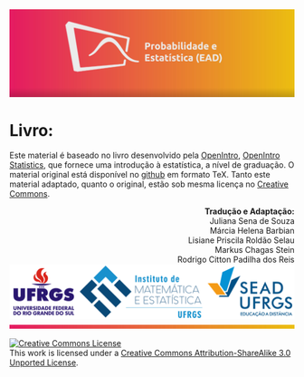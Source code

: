 <img src="https://github.com/Probabilidade-e-Estatistica-EAD/livro/blob/master/imagem_site_disciplina.png?raw=true" width="1000">

# Livro:

Este material é baseado no livro desenvolvido pela [OpenIntro](https://www.openintro.org/), [OpenIntro Statistics](https://leanpub.com/openintro-statistics), que fornece uma introdução à estatística, a nível de graduação. O material original está disponível no [github](https://github.com/OpenIntroStat/openintro-statistics) em formato TeX. Tanto este material adaptado, quanto o original, estão sob mesma licença no [Creative Commons](https://creativecommons.org/). 


<div align="right"><strong>Tradução e Adaptação: <br></strong> Juliana Sena de Souza <br> Márcia Helena Barbian <br> Lisiane Priscila Roldão Selau	 <br> Markus Chagas Stein	 <br> Rodrigo Citton Padilha dos Reis	</div>

<img src="https://github.com/Probabilidade-e-Estatistica-EAD/livro/blob/master/todos_logo.png?raw=true" width="1000">

<img src="https://github.com/Probabilidade-e-Estatistica-EAD/livro/blob/master/before_site_disciplina.png?raw=true" width="1000">

<a rel="license" href="http://creativecommons.org/licenses/by-sa/3.0/"><img alt="Creative Commons License" style="border-width:0" src="https://i.creativecommons.org/l/by-sa/3.0/88x31.png" /></a><br />This work is licensed under a <a rel="license" href="http://creativecommons.org/licenses/by-sa/3.0/">Creative Commons Attribution-ShareAlike 3.0 Unported License</a>.
